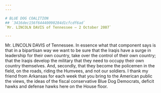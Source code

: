 ```yaml
---
---

# BLUE DOG COALITION
## `3416dec156f64440090284d1cfcdf6ad`
`Mr. LINCOLN DAVIS of Tennessee — 2 October 2007`

---
```



Mr. LINCOLN DAVIS of Tennessee. In essence what that component says 
is that in a bipartisan way we want to be sure that the Iraqis have a 
surge in leadership for their own country, take over the control of 
their own country; that the Iraqis develop the military that they need 
to occupy their own country themselves. And, secondly, that they become 
the policemen in the field, on the roads, riding the Humvees, and not 
our soldiers. I thank my friend from Arkansas for each week that you 
bring to the American public the views, the ideas of the fiscal 
conservative Blue Dog Democrats, deficit hawks and defense hawks here 
on the House floor.